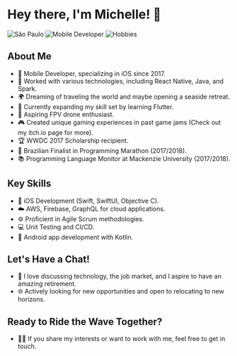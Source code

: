 # Hey there, I'm Michelle! 👋

![São Paulo](https://img.shields.io/badge/Location-S%C3%A3o%20Paulo-blue)
![Mobile Developer](https://img.shields.io/badge/Occupation-Mobile%20Developer-orange)
![Hobbies](https://img.shields.io/badge/Hobbies-Surfing%20%7C%20Bouldering%20%7C%20Music-brightgreen)

## About Me
- 💼 Mobile Developer, specializing in iOS since 2017.
- 🌟 Worked with various technologies, including React Native, Java, and Spark.
- 🌍 Dreaming of traveling the world and maybe opening a seaside retreat.
- 🔧 Currently expanding my skill set by learning Flutter.
- 🚁 Aspiring FPV drone enthusiast.
- 🎮 Created unique gaming experiences in past game jams (Check out my itch.io page for more).
- 🏆 WWDC 2017 Scholarship recipient.
- 🥇 Brazilian Finalist in Programming Marathon (2017/2018).
- 📚 Programming Language Monitor at Mackenzie University (2017/2018).

## Key Skills
- 📱 iOS Development (Swift, SwiftUI, Objective C).
- ☁️ AWS, Firebase, GraphQL for cloud applications.
- ⚙️ Proficient in Agile Scrum methodologies.
- 💻 Unit Testing and CI/CD.
- 🤖 Android app development with Kotlin.

## Let's Have a Chat!
- 💬 I love discussing technology, the job market, and I aspire to have an amazing retirement.
- 🌐 Actively looking for new opportunities and open to relocating to new horizons.

## Ready to Ride the Wave Together?
- 🏄‍♀️ If you share my interests or want to work with me, feel free to get in touch.




<!--
**micfaifer/micfaifer** is a ✨ _special_ ✨ repository because its `README.md` (this file) appears on your GitHub profile.

Here are some ideas to get you started:

- 🔭 I’m currently working on ...
- 🌱 I’m currently learning ...
- 👯 I’m looking to collaborate on ...
- 🤔 I’m looking for help with ...
- 💬 Ask me about ...
- 📫 How to reach me: ...
- 😄 Pronouns: ...
- ⚡ Fun fact: ...
-->
